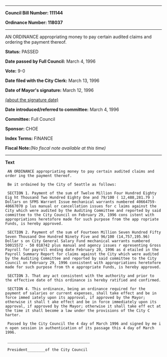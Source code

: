 

********

**Council Bill Number: 111144**
   
**Ordinance Number: 118037**
********

 AN ORDINANCE appropriating money to pay certain audited claims and ordering the payment thereof.

**Status:** PASSED
   
**Date passed by Full Council:** March 4, 1996
   
**Vote:** 9-0
   
**Date filed with the City Clerk:** March 13, 1996
   
**Date of Mayor's signature:** March 12, 1996
   
[(about the signature date)](/~public/approvaldate.htm)
   
   
   
**Date introduced/referred to committee:** March 4, 1996
   
**Committee:** Full Council
   
**Sponsor:** CHOE
   
   
**Index Terms:** FINANCE

**Fiscal Note:**_(No fiscal note available at this time)_

********

**Text**
   
```
 AN ORDINANCE appropriating money to pay certain audited claims and order ing the payment thereof.

 Be it ordained by the City of Seattle as follows:

 SECTION 1. Payment of the sum of Twelve Million Four Hundred Eighty Eig ht Thousand Two Hundred Eighty One and 79/100 ( 12,488,281.79 ) Dollars on SFMS Warrant Issue mechanical warrants numbered 40664759-40667070 p lus manual or cancellation issues for c laims against the City which were audited by the Auditing Committee and reported by said committee to the City Council on February 29, 1996 cons istent with appropriations heretofore made for such purpose from the app ropriate Funds, is hereby approved.

 SECTION 2. Payment of the sum of Fourteen Million Seven Hundred Fifty Seven Thousand One Hundred Ninety Five and 96/100 (14,757,195.96) Dollar s on City General Salary Fund mechanical warrants numbered 50015572 - 50 018742 plus manual and agency issues r epresenting Gross Payroll for payroll ending date February 20, 1996 as d etailed in the Payroll Summary Report for claims against the City which were audited by the Auditing Committee and reported by said committee to the City Council on February 29, 1996 consistent with appropriations heretofore made for such purpose from th e appropriate Funds, is hereby approved.

 SECTION 3. That any act consistent with the authority and prior to the effective date of this ordinance is hereby ratified and confirmed.

 SECTION 4. This ordinance, being an ordinance required for the payment of salaries or current expenses, shall take effect and be in force immed iately upon its approval, if approved by the Mayor; otherwise it shall t ake effect and be in force immediately upon its approval, if approved by the Mayor; otherwise it shall take eff ect at the time it shall become a law under the provisions of the City C harter.

 Passed by the City Council the 4 day of March 1996 and signed by me i n open session in authentication of its passage this 4 day of March 1996.

 _____________________________________

 President________of the City Council

```
